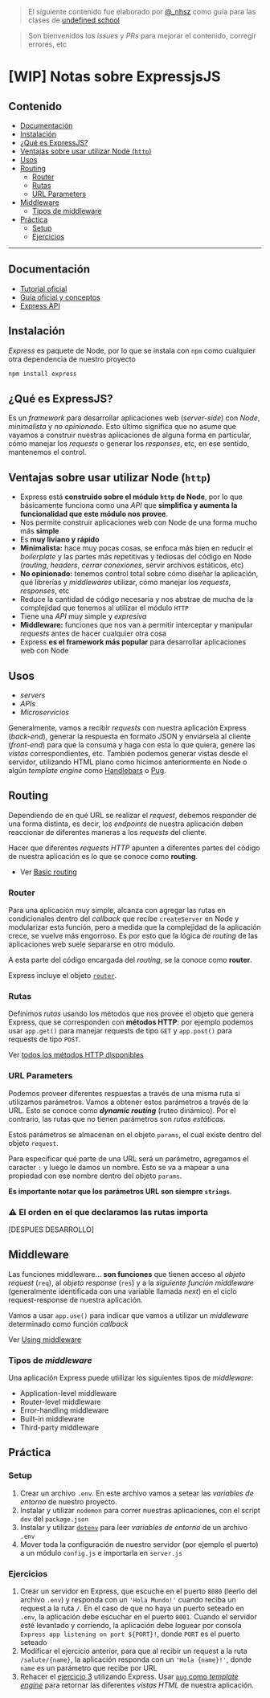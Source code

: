 > El siguiente contenido fue elaborado por [@_nhsz](https://twitter.com/_nhsz) como guía para las clases de [undefined school](https://twitter.com/undefinedSchool)

> Son bienvenidos los _issues_ y _PRs_ para mejorar el contenido, corregir errores, etc

# [WIP] Notas sobre ExpressjsJS

## Contenido

- [Documentación](#documentación)
- [Instalación](#instalación)
- [¿Qué es ExpressJS?](#qué-es-expressjs)
- [Ventajas sobre usar utilizar Node (`http`)](#ventajas-sobre-usar-utilizar-node-http)
- [Usos](#usos)
- [Routing](#routing)
  - [Router](#router)
  - [Rutas](#rutas)
  - [URL Parameters](#url-parameters)
- [Middleware](#middleware)
  - [Tipos de middleware](#tipos-de-middleware)
- [Práctica](#práctica)
  - [Setup](#setup)
  - [Ejercicios](#ejercicios)

---

## Documentación

- [Tutorial oficial](https://expressjs.com/en/starter/installing.html)
- [Guía oficial y conceptos](https://expressjs.com/en/guide/routing.html)
- [Express API](https://expressjs.com/en/5x/api.html)

## Instalación   

_Express_ es paquete de Node, por lo que se instala con `npm` como cualquier otra dependencia de nuestro proyecto

```js
npm install express
```

## ¿Qué es ExpressJS?

Es un _framework_ para desarrollar aplicaciones web (_server-side_) con _Node_, _minimalista_ y _no opinionado_. Esto último significa que no asume que vayamos a construir nuestras aplicaciones de alguna forma en particular, cómo manejar los _requests_ o generar los _responses_, etc, en ese sentido, mantenemos el control.

## Ventajas sobre usar utilizar Node (`http`)

- Express está **construido sobre el módulo `http` de Node**, por lo que básicamente funciona como una _API_ que **simplifica y aumenta la funcionalidad que este módulo nos provee**.
- Nos permite construir aplicaciones web con Node de una forma mucho más **simple**
- Es **muy liviano y rápido**
- **Minimalista:** hace muy pocas cosas, se enfoca más bien en reducir el _boilerplate_ y las partes más repetitivas y tediosas del código en Node (_routing_, _headers_, _cerrar conexiones_, servir archivos estáticos, etc)
- **No opinionado:** tenemos control total sobre cómo diseñar la aplicación, qué librerías y _middlewares_ utilizar, cómo manejar los _requests_, _responses_, etc
- Reduce la cantidad de código necesaria y nos abstrae de mucha de la complejidad que tenemos al utilizar el módulo `HTTP`
- Tiene una _API_ muy simple y _expresiva_
- **Middleware:** funciones que nos van a permitir interceptar y manipular _requests_ antes de hacer cualquier otra cosa
- Express **es el framework más popular** para desarrollar aplicaciones web con Node

## Usos

- _servers_
- _APIs_
- _Microservicios_

Generalmente, vamos a recibir _requests_ con nuestra aplicación Express (_back-end_), generar la respuesta en formato JSON y enviársela al cliente (_front-end_) para que la consuma y haga con esta lo que quiera, genere las _vistas_ correspondientes, etc. También podemos generar vistas desde el servidor, utilizando HTML plano como hicimos anteriormente en Node o algún _template engine_ como [Handlebars](https://handlebarsjs.com/) o [Pug](https://pugjs.org/). 

## Routing

Dependiendo de en qué URL se realizar el _request_, debemos responder de una forma distinta, es decir, los _endpoints_ de nuestra aplicación deben reaccionar de diferentes maneras a los _requests_ del cliente.

Hacer que diferentes _requests HTTP_ apunten a diferentes partes del código de nuestra aplicación es lo que se conoce como **routing**. 

- Ver [Basic routing](https://expressjs.com/en/starter/basic-routing.html)

### Router

Para una aplicación muy simple, alcanza con agregar las rutas en condicionales dentro del _callback_ que recibe `createServer` en Node y modularizar esta función, pero a medida que la complejidad de la aplicación crece, se vuelve más engorroso. Es por esto que la lógica de _routing_ de las aplicaciones web suele separarse en otro módulo.

A esta parte del código encargada del _routing_, se la conoce como **router**.

Express incluye el objeto [`router`](http://expressjs.com/en/4x/api.html#router).

### Rutas

Definimos _rutas_ usando los métodos que nos provee el objeto que genera Express, que se corresponden con **métodos HTTP**: por ejemplo podemos usar `app.get()` para manejar requests de tipo `GET` y `app.post()` para requests de tipo `POST`. 

Ver [todos los métodos HTTP disponibles](https://expressjs.com/en/4x/api.html#app.METHOD)

### URL Parameters

Podemos proveer diferentes respuestas a través de una misma ruta si utilizamos parámetros. Vamos a obtener estos parámetros a través de la URL. Esto se conoce como **_dynamic routing_** (ruteo dinámico). Por el contrario, las rutas que no tienen parámetros son _rutas estáticas_.

Estos parámetros se almacenan en el objeto `params`, el cual existe dentro del objeto `request`.

Para especificar qué parte de una URL será un parámetro, agregamos el caracter `:` y luego le damos un nombre. Esto se va a mapear a una propiedad con ese nombre dentro del objeto `params`. 

**Es importante notar que los parámetros URL son siempre `strings`**.

### ⚠️ El orden en el que declaramos las rutas importa

[DESPUES DESARROLLO]

## Middleware

Las funciones middleware... **son funciones** que tienen acceso al _objeto request_ (`req`), al _objeto response_ (`res`) y a la _siguiente función middleware_ (generalmente identificada con una variable llamada _next_) en el ciclo request-response de nuestra aplicación.

Vamos a usar `app.use()` para indicar que vamos a utilizar un _middleware_ determinado como función _callback_

Ver [Using middleware](https://expressjs.com/en/guide/using-middleware.html)

### Tipos de _middleware_

Una aplicación Express puede utiilizar los siguientes tipos de _middleware_:

- Application-level middleware
- Router-level middleware
- Error-handling middleware
- Built-in middleware
- Third-party middleware

## Práctica

### Setup

1. Crear un archivo `.env`. En este archivo vamos a setear las _variables de entorno_ de nuestro proyecto. 
2. Instalar y utilizar `nodemon` para correr nuestras aplicaciones, con el script `dev` del `package.json`
3. Instalar y utilizar [`dotenv`](https://www.npmjs.com/package/dotenv) para leer _variables de entorno_ de un archivo `.env`
4. Mover toda la configuración de nuestro servidor (por ejemplo el puerto) a un módulo `config.js` e importarla en `server.js`

### Ejercicios

1. Crear un servidor en Express, que escuche en el puerto `8080` (leerlo del archivo `.env`) y responda con un `'Hola Mundo!'` cuando reciba un request a la ruta `/`. En el caso de que no haya un puerto seteado en `.env`, la aplicación debe escuchar en el puerto `8001`. Cuando el servidor esté levantado y corriendo, la aplicación debe loguear por consola `Express app listening on port ${PORT}!`, donde `PORT` es el puerto seteado
2. Modificar el ejercicio anterior, para que al recibir un request a la ruta `/salute/{name}`, la aplicación responda con un `'Hola {name}!'`, donde `name` es un parámetro que recibe por URL 
3. Rehacer el [ejercicio 3](https://github.com/undefinedschool/notes-nodejs#ejercicios-1) utilizando Express. Usar [`pug` como _template engine_](http://expressjs.com/en/guide/using-template-engines.html) para retornar las diferentes _vistas HTML_ de nuestra aplicación.
